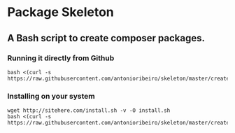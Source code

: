 # Package Skeleton
## A Bash script to create composer packages.

### Running it directly from Github

```
bash <(curl -s https://raw.githubusercontent.com/antonioribeiro/skeleton/master/createPackage.sh)
```

### Installing on your system

```
wget http://sitehere.com/install.sh -v -O install.sh
bash <(curl -s https://raw.githubusercontent.com/antonioribeiro/skeleton/master/createPackage.sh)
```

